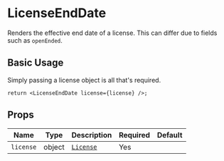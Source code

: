 # LicenseEndDate

Renders the effective end date of a license. This can differ due to fields such as `openEnded`.


## Basic Usage
Simply passing a license object is all that's required.
```
return <LicenseEndDate license={license} />;
```

## Props

| Name | Type | Description | Required | Default |
--- | --- | --- | --- | --- |
| `license` | object | [`License`](https://github.com/folio-org/mod-licenses/blob/master/service/grails-app/domain/org/olf/licenses/License.groovy) | Yes |
